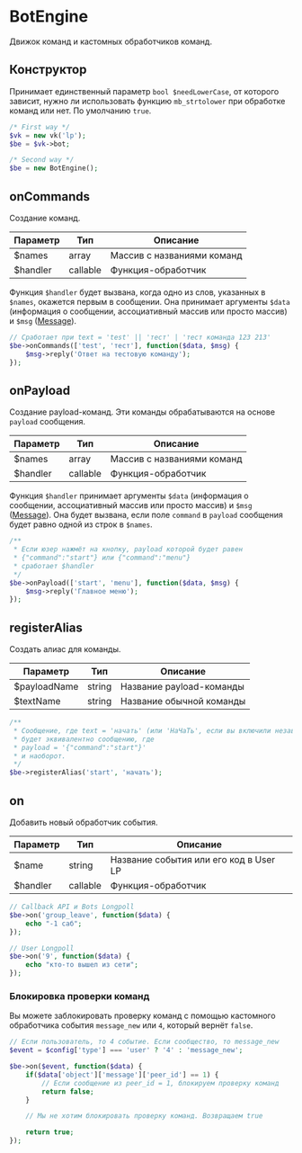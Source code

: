 # BotEngine
Движок команд и кастомных обработчиков команд.

## Конструктор
Принимает единственный параметр `bool $needLowerCase`, от которого зависит, нужно ли использовать функцию `mb_strtolower` при обработке команд или нет. По умолчанию `true`.

```php
/* First way */
$vk = new vk('lp');
$be = $vk->bot;

/* Second way */
$be = new BotEngine();
```

## onCommands
Создание команд.

| Параметр | Тип      | Описание                   |
|----------|----------|----------------------------|
| $names   | array    | Массив с названиями команд |
| $handler | callable | Функция-обработчик         |

Функция `$handler` будет вызвана, когда одно из слов, указанных в `$names`, окажется первым в сообщении. Она принимает аргументы `$data` (информация о сообщении, ассоциативный массив или просто массив) и `$msg` ([Message](message.md)).

```php
// Сработает при text = 'test' || 'тест' | 'тест команда 123 213'
$be->onCommands(['test', 'тест'], function($data, $msg) {
	$msg->reply('Ответ на тестовую команду');
});
```

## onPayload
Создание payload-команд. Эти команды обрабатываются на основе `payload` сообщения.

| Параметр | Тип      | Описание                   |
|----------|----------|----------------------------|
| $names   | array    | Массив с названиями команд |
| $handler | callable | Функция-обработчик         |

Функция `$handler` принимает аргументы `$data` (информация о сообщении, ассоциативный массив или просто массив) и `$msg` ([Message](message.md)). Она будет вызвана, если поле `command` в `payload` сообщения будет равно одной из строк в `$names`.

```php
/**
 * Если юзер нажмёт на кнопку, payload которой будет равен
 * {"command":"start"} или {"command":"menu"}
 * сработает $handler
 */
$be->onPayload(['start', 'menu'], function($data, $msg) {
	$msg->reply('Главное меню');
});
```

## registerAlias
Создать алиас для команды.

| Параметр     | Тип    | Описание                 |
|--------------|--------|--------------------------|
| $payloadName | string | Название payload-команды |
| $textName    | string | Название обычной команды |

```php
/**
 * Сообщение, где text = 'начать' (или 'НаЧаТь', если вы включили независимость от регистра)
 * будет эквивалентно сообщению, где
 * payload = '{"command":"start"}'
 * и наоборот.
 */
$be->registerAlias('start', 'начать');
```

## on
Добавить новый обработчик события.

| Параметр | Тип      | Описание                               |
|----------|----------|----------------------------------------|
| $name    | string   | Название события или его код в User LP |
| $handler | callable | Функция-обработчик                     |

```php
// Callback API и Bots Longpoll
$be->on('group_leave', function($data) {
	echo "-1 саб";
});

// User Longpoll
$be->on('9', function($data) {
	echo "кто-то вышел из сети";
});
```

### Блокировка проверки команд
Вы можете заблокировать проверку команд с помощью кастомного обработчика события `message_new` или `4`, который вернёт `false`.

```php
// Если пользователь, то 4 событие. Если сообщество, то message_new
$event = $config['type'] === 'user' ? '4' : 'message_new';

$be->on($event, function($data) {
	if($data['object']['message']['peer_id'] == 1) {
		// Если сообщение из peer_id = 1, блокируем проверку команд
		return false;
	}

	// Мы не хотим блокировать проверку команд. Возвращаем true

	return true;
});
```
